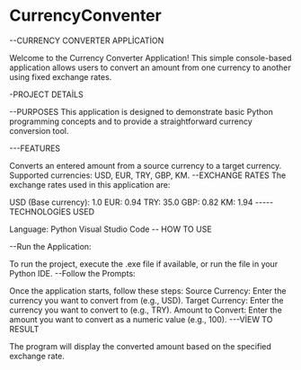# CurrencyConventer

--CURRENCY CONVERTER APPLİCATİON

Welcome to the Currency Converter Application! This simple console-based application allows users to convert an amount from one currency to another using fixed exchange rates.

-PROJECT DETAİLS

--PURPOSES This application is designed to demonstrate basic Python programming concepts and to provide a straightforward currency conversion tool.

---FEATURES

Converts an entered amount from a source currency to a target currency.
Supported currencies: USD, EUR, TRY, GBP, KM.
--EXCHANGE RATES The exchange rates used in this application are:

USD (Base currency): 1.0
EUR: 0.94
TRY: 35.0
GBP: 0.82
KM: 1.94
-----TECHNOLOGİES USED

Language: Python
Visual Studio Code
-- HOW TO USE

--Run the Application:

To run the project, execute the .exe file if available, or run the file in your Python IDE.
--Follow the Prompts:

Once the application starts, follow these steps:
Source Currency: Enter the currency you want to convert from (e.g., USD).
Target Currency: Enter the currency you want to convert to (e.g., TRY).
Amount to Convert: Enter the amount you want to convert as a numeric value (e.g., 100).
---VİEW TO RESULT

The program will display the converted amount based on the specified exchange rate.
